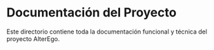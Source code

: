 # Documentación del Proyecto

Este directorio contiene toda la documentación funcional y técnica del proyecto AlterEgo.
